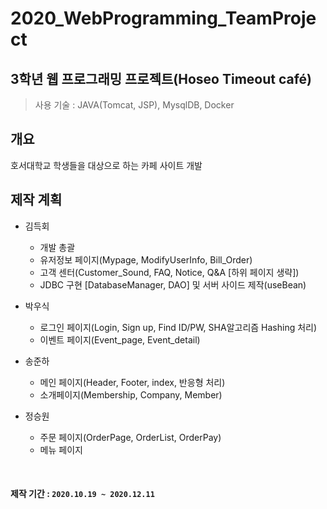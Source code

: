 2020_WebProgramming_TeamProject
=================
## 3학년 웹 프로그래밍 프로젝트(Hoseo Timeout café)
> 사용 기술 : JAVA(Tomcat, JSP), MysqlDB, Docker

## 개요
호서대학교 학생들을 대상으로 하는 카페 사이트 개발

## 제작 계획
<p>
    <ul>
        <li>김득회</li>
        <ul>
            <li>개발 총괄</li>
            <li>유저정보 페이지(Mypage, ModifyUserInfo, Bill_Order)</li>
            <li>고객 센터(Customer_Sound, FAQ, Notice, Q&A [하위 페이지 생략])</li>
            <li>JDBC 구현 [DatabaseManager, DAO] 및 서버 사이드 제작(useBean)</li>
        </ul>
    </ul>
    <ul>
        <li>박우식</li>
        <ul>
            <li>로그인 페이지(Login, Sign up, Find ID/PW, SHA알고리즘 Hashing 처리)</li>
            <li>이벤트 페이지(Event_page, Event_detail)</li>
        </ul>
    </ul>
    <ul>
        <li>송준하</li>
        <ul>
            <li>메인 페이지(Header, Footer, index, 반응형 처리)</li>
            <li>소개페이지(Membership, Company, Member)</li>
        </ul>
    </ul>
     <ul>
        <li>정승원</li>
        <ul>
            <li>주문 페이지(OrderPage, OrderList, OrderPay)</li>
            <li>메뉴 페이지</li>
        </ul>
    </ul>
</p>
<br>

#### 제작 기간 : `2020.10.19 ~ 2020.12.11`
